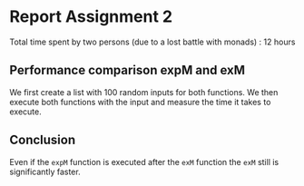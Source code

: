 # Report Assignment 2
Total time spent by two persons (due to a lost battle with monads) : 12 hours

## Performance comparison expM and exM

We first create a list with 100 random inputs for both functions. We then execute both functions with the input and measure the time it takes to execute.

## Conclusion
Even if the `expM` function is executed after the `exM` function the `exM` still is significantly faster.

